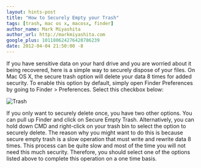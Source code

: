 ```yaml
---
layout: hints-post
title: "How to Securely Empty your Trash"
tags: [trash, mac os x, macosx, finder]
author_name: Mark Miyashita
author_url: http://markmiyashita.com
google_plus: 101180624276428786239
date: 2012-04-04 21:50:00 -8
---
```


If you have sensitive data on your hard drive and you are worried about it being recovered, here is a simple way to securely dispose of your files. On Mac OS X, the secure trash option will delete your data 8 times for added security. To enable this option by default, simply open Finder Preferences by going to Finder > Preferences. Select this checkbox below:

<img class="clear blog-image-border" src="{{site.url}}/images/trash_secure.png" title="Trash">

If you only want to securely delete once, you have two other options. You can pull up Finder and click on Secure Empty Trash. Alternatively, you can hold down CMD and right-click on your trash bin to select the option to securely delete. The reason why you might want to do this is because secure empty trash is a slow operation that must write and rewrite data 8 times. This process can be quite slow and most of the time you will not need this much security. Therefore, you should select one of the options listed above to complete this operation on a one time basis.